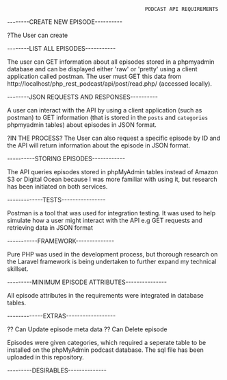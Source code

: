                                                  PODCAST API REQUIREMENTS


--------CREATE NEW EPISODE----------

?The User can create 


--------LIST ALL EPISODES-----------

The user can GET information about all episodes stored in a phpmyadmin database and can be displayed either 'raw'
or 'pretty' using a client application called postman. The user must GET this data from http://localhost/php_rest_podcast/api/post/read.php/ (accessed locally).


--------JSON REQUESTS AND RESPONSES----------

A user can interact with the API by using a client application (such as postman) to GET information (that is stored in 
the `posts` and `categories` phpmyadmin tables) about episodes in JSON format. 

?IN THE PROCESS? The User can also request a specific episode by ID and the API will return information about the episode in JSON format.


----------STORING EPISODES------------

The API queries episodes stored in phpMyAdmin tables instead of Amazon S3 or Digital Ocean because I was more familiar with using it, but research has been initiated on both services. 


-------------TESTS----------------

Postman is a tool that was used for integration testing. It was used to help simulate how a user might interact with the API
e.g GET requests and retrieving data in JSON format


-----------FRAMEWORK--------------

Pure PHP was used in the development process, but thorough research on the Laravel framework is being undertaken to further
expand my technical skillset. 


---------MINIMUM EPISODE ATTRIBUTES---------------

All episode attributes in the requirements were integrated in database tables. 


-------------EXTRAS------------------

?? Can Update episode meta data 
?? Can Delete episode 

Episodes were given categories, which required a seperate table to be installed on the phpMyAdmin 
podcast database. The sql file has been uploaded in this repository. 

---------DESIRABLES--------------

